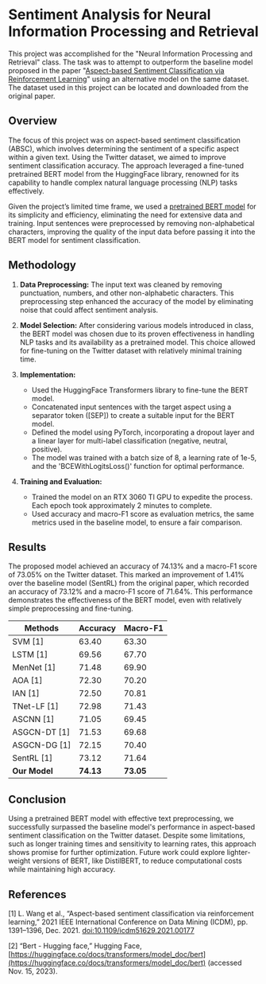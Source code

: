 # Sentiment Analysis for Neural Information Processing and Retrieval
This project was accomplished for the "Neural Information Processing and Retrieval" class. The task was to attempt to outperform the baseline model proposed in the paper "[Aspect-based Sentiment Classification via Reinforcement Learning](https://ieeexplore.ieee.org/document/9679112)" using an alternative model on the same dataset. The dataset used in this project can be located and downloaded from the original paper.

## Overview
The focus of this project was on aspect-based sentiment classification (ABSC), which involves determining the sentiment of a specific aspect within a given text. Using the Twitter dataset, we aimed to improve sentiment classification accuracy. The approach leveraged a fine-tuned pretrained BERT model from the HuggingFace library, renowned for its capability to handle complex natural language processing (NLP) tasks effectively.

Given the project’s limited time frame, we used a [pretrained BERT model](https://huggingface.co/docs/transformers/model_doc/bert) for its simplicity and efficiency, eliminating the need for extensive data and training. Input sentences were preprocessed by removing non-alphabetical characters, improving the quality of the input data before passing it into the BERT model for sentiment classification.

## Methodology
1. **Data Preprocessing:** The input text was cleaned by removing punctuation, numbers, and other non-alphabetic characters. This preprocessing step enhanced the accuracy of the model by eliminating noise that could affect sentiment analysis.

2. **Model Selection:** After considering various models introduced in class, the BERT model was chosen due to its proven effectiveness in handling NLP tasks and its availability as a pretrained model. This choice allowed for fine-tuning on the Twitter dataset with relatively minimal training time.

3. **Implementation:**
    - Used the HuggingFace Transformers library to fine-tune the BERT model.
    - Concatenated input sentences with the target aspect using a separator token ([SEP]) to create a suitable input for the BERT model.
    - Defined the model using PyTorch, incorporating a dropout layer and a linear layer for multi-label classification (negative, neutral, positive).
    - The model was trained with a batch size of 8, a learning rate of 1e-5, and the 'BCEWithLogitsLoss()' function for optimal performance.

4. **Training and Evaluation:**
    - Trained the model on an RTX 3060 TI GPU to expedite the process. Each epoch took approximately 2 minutes to complete.
    - Used accuracy and macro-F1 score as evaluation metrics, the same metrics used in the baseline model, to ensure a fair comparison.

## Results
The proposed model achieved an accuracy of 74.13% and a macro-F1 score of 73.05% on the Twitter dataset. This marked an improvement of 1.41% over the baseline model (SentRL) from the original paper, which recorded an accuracy of 73.12% and a macro-F1 score of 71.64%. This performance demonstrates the effectiveness of the BERT model, even with relatively simple preprocessing and fine-tuning.

<div align="center">

| Methods     | Accuracy | Macro-F1 |
|-------------|----------|----------|
| SVM [1]     | 63.40    | 63.30    |
| LSTM [1]    | 69.56    | 67.70    |
| MenNet [1]  | 71.48    | 69.90    |
| AOA [1]     | 72.30    | 70.20    |
| IAN [1]     | 72.50    | 70.81    |
| TNet-LF [1] | 72.98    | 71.43    |
| ASCNN [1]   | 71.05    | 69.45    |
| ASGCN-DT [1]| 71.53    | 69.68    |
| ASGCN-DG [1]| 72.15    | 70.40    |
| SentRL [1]  | 73.12    | 71.64    |
| **Our Model**   | **74.13**    | **73.05**    |

</div>


## Conclusion
Using a pretrained BERT model with effective text preprocessing, we successfully surpassed the baseline model's performance in aspect-based sentiment classification on the Twitter dataset. Despite some limitations, such as longer training times and sensitivity to learning rates, this approach shows promise for further optimization. Future work could explore lighter-weight versions of BERT, like DistilBERT, to reduce computational costs while maintaining high accuracy.

## References

[1] L. Wang et al., “Aspect-based sentiment classification via reinforcement learning,” 2021 IEEE International Conference on Data Mining (ICDM), pp. 1391–1396, Dec. 2021. [doi:10.1109/icdm51629.2021.00177](https://doi.org/10.1109/icdm51629.2021.00177)

[2] “Bert - Hugging face,” Hugging Face, [https://huggingface.co/docs/transformers/model_doc/bert](https://huggingface.co/docs/transformers/model_doc/bert) (accessed Nov. 15, 2023).

